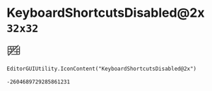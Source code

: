 # KeyboardShortcutsDisabled@2x `32x32`
<img src="/img/KeyboardShortcutsDisabled@2x.png" width=32 height=32>

``` CSharp
EditorGUIUtility.IconContent("KeyboardShortcutsDisabled@2x")
```
```
-2604689729285861231
```
